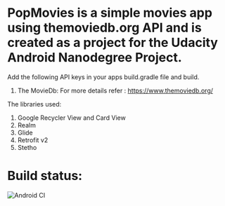 # PopMovies is a simple movies app using themoviedb.org API and is created as a project for the Udacity Android Nanodegree Project.
Add the following API keys in your apps build.gradle file and build.
1. The MovieDb:
    For more details refer : https://www.themoviedb.org/

The libraries used:
1. Google Recycler View and Card View
3. Realm
4. Glide
5. Retrofit v2
6. Stetho

# Build status: 
![Android CI](https://github.com/elson1996/PopMovies/workflows/Android%20CI/badge.svg?branch=master)
